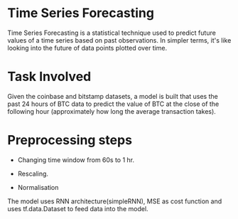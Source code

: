 # Time Series Forecasting
Time Series Forecasting is a statistical technique used to predict future values of a time series based on past observations. In simpler terms, it's like looking into the future of data points plotted over time.

# Task Involved
Given the coinbase and bitstamp datasets, a model is built that uses the past 24 hours of BTC data to predict the value of BTC at the close of the following hour (approximately how long the average transaction takes).

# Preprocessing steps
- Changing time window from 60s to 1 hr.

- Rescaling.

- Normalisation

The model uses RNN architecture(simpleRNN), MSE as cost function and uses tf.data.Dataset to feed data into the model.

